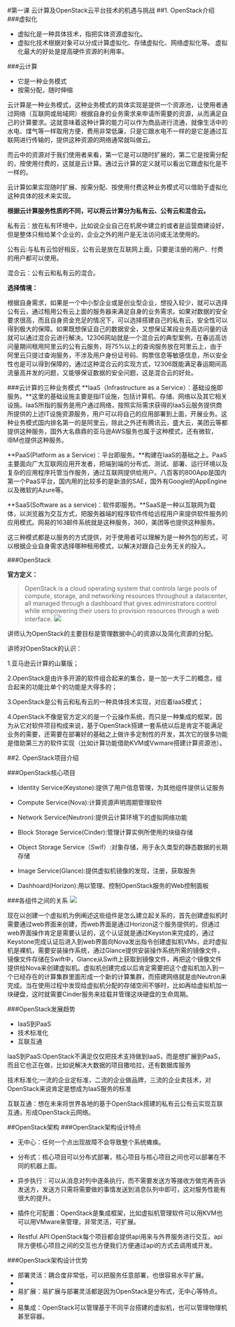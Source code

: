 #第一课 云计算及OpenStack云平台技术的机遇与挑战
##1. OpenStack介绍
###虚拟化
* 虚拟化是一种具体技术，指把实体资源虚拟化。
* 虚拟化技术根据对象可以分成计算虚拟化、存储虚拟化、网络虚拟化等。
虚拟化最大的好处是提高硬件资源的利用率。

###云计算
* 它是一种业务模式
* 按需分配，随时伸缩

云计算是一种业务模式，这种业务模式的具体实现是提供一个资源池，让使用者通过网络（互联网或局域网）根据自身的业务需求来申请所需要的资源，从而满足自己的计算要求。这就意味着这种计算的能力可以作为商品进行流通，就像生活中的水电、煤气等一样取用方便，费用非常低廉，只是它跟水电不一样的是它是通过互联网进行传输的，提供这种资源的网络通常就叫做云。

而云中的资源对于我们使用者来看，第一它是可以随时扩展的，第二它是按需分配的，按使用付费的，这就是云计算。通过云计算的定义就可以看出它跟虚拟化是不一样的。

云计算如果实现随时扩展、按需分配、按使用付费这种业务模式可以借助于虚拟化这种具体的技术来实现。

**根据云计算服务性质的不同，可以将云计算分为私有云、公有云和混合云。**

私有云：放在私有环境中，比如说企业自己在机房中建立的或者是运营商建设好，但是整体只租给某个企业的，企业之外的用户是无法访问或无法使用的。

公有云:与私有云恰好相反，公有云是放在互联网上面，只要是注册的用户、付费的用户都可以使用。

混合云：公有云和私有云的混合。

**选择情境：**

根据自身需求，如果是一个中小型企业或是创业型企业，想投入较少，就可以选择公有云，通过租用公有云上面的服务器来满足自身的业务需求。如果对数据的安全要求很高，而且自身资金充足的情况下，可以选择搭建自己的私有云，安全性可以得到极大的保障。如果既想保证自己的数据安全，又想保证某段业务高访问量的话就可以通过混合云进行解决。12306网站就是一个混合云的典型案例，在春运高访问量期间租用阿里云的公有云服务，将75%以上的查询服务放在阿里云上，由于阿里云只提过查询服务，不涉及用户身份证号码、购票信息等敏感信息，所以安全性也是可以得到保障的，通过这种混合云的实现方式，12306既能满足春运期间高流量高并发的问题，又能够保证数据的安全问题，这是混合云的好处。

###云计算的三种业务模式
**IaaS（Infrastructure as a Service）：基础设施即服务。**这里的基础设施主要是指IT设施，包括计算机、存储、网络以及其它相关设施。IaaS所指的服务是用户通过网络，按照实际需求获得的IaaS云服务提供商所提供的上述IT设施资源服务，用户可以将自己的应用部署到上面，开展业务。这种业务模式国内排名第一的是阿里云，除此之外还有腾讯云，盛大云，美团云等都提供这种服务，国外大名鼎鼎的亚马逊AWS服务也属于这种模式，还有微软，IBM也提供这种服务。

**PaaS(Platform as a Service)：平台即服务。**构建在IaaS的基础之上。PaaS主要面向广大互联网应用开发者，把端到端的分布式、测试、部署、运行环境以及复杂的应用程序托管当作服务，通过互联网提供给用户。八百客的800App是国内第一个PaaS平台，国内用的比较多的是新浪的SAE，国外有Google的AppEngine以及微软的Azure等。

**SaaS(Software as a service)：软件即服务。**SaaS是一种以互联网为载体，以浏览器为交互方式，把服务器端的程序软件传给远程用户来提供软件服务的应用模式。网易的163邮件系统就是这种服务，360，美团等也提供这种服务。

这三种模式都是以服务的方式提供，对于使用者可以理解为是一种外包的形式，可以根据企业自身需求选择哪种租用模式，以解决对跟自己业务无关的投入。

###OpenStack

**官方定义：**
> OpenStack is a cloud operating system that controls large pools of compute, storage, and networking resources throughout a datacenter, all managed through a dashboard that gives administrators control while empowering their users to provision resources through a web interface.
![](https://github.com/Erik-ly/OpenStack-Kilo-Ubuntu14.04/blob/master/lesson-01/images/openstack-software-diagram.png)


讲师认为OpenStack的主要目标是管理数据中心的资源以及简化资源的分配。

讲师对OpenStack的认识：

1.亚马逊云计算的山寨版；

2.OpenStack是由许多开源的软件组合起来的集合，是一加一大于二的概念，组合起来的功能比单个的功能是大得多的；

3.OpenStack是公有云和私有云的一种具体技术实现，对应着IaaS模式；

4.OpenStack不像是官方定义的是一个云操作系统，而只是一种集成的框架，因为从它对软件项目构成来说，基于OpenStack搭建一套系统以后是肯定不能满足业务的需要，还需要在部署好的基础之上做许多定制性的开发，其次它的很多功能是借助第三方的软件实现（比如计算功能借助KVM或Vwmare搭建计算资源池）。

##2. OpenStack项目介绍

###OpenStack核心项目
* Identity Service(Keystone):提供了用户信息管理，为其他组件提供认证服务

* Compute Service(Nova):计算资源声明周期管理软件

* Network Service(Neutron):提供云计算环境下的虚拟网络功能

* Block Storage Service(Cinder):管理计算实例所使用的块级存储

* Object Storage Service（Swif）:对象存储，用于永久类型的静态数据的长期存储

* Image Service(Glance):提供虚拟机镜像的发现，注册，获取服务

* Dashhoard(Horizon):用以管理、控制OpenStack服务的Web控制面板

###各组件之间的关系
![](https://github.com/Erik-ly/OpenStack-Kilo-Ubuntu14.04/blob/master/lesson-01/images/openstack-projects-relationship.png)

现在以创建一个虚拟机为例阐述这些组件是怎么建立起关系的，首先创建虚拟机时需要通过web界面来创建，而web界面是通过Horizon这个服务提供的，但通过web界面操作肯定是需要认证的，这个认证就是通过Keyston来完成的，通过Keystone完成认证后进入到web界面向Nova发出指令创建虚拟机VMs，此时虚拟机是裸机，需要安装操作系统，通过Glance提供安装操作系统所需的镜像文件，镜像文件存储在Swift中，Glance从Swift上获取到镜像文件，再把这个镜像文件提供给Nova来创建虚拟机。虚拟机创建完成以后肯定需要把这个虚拟机加入到一个已经存在的计算集群里面形成一个新的计算集群，而搭建网络就是由Neutron来完成。当在使用过程中发现给虚拟机分配的存储空间不够时，比如再给虚拟机加一块硬盘，这时就需要Cinder服务来挂载并管理这块硬盘的生命周期。

###OpenStack发展趋势
* IaaS到PaaS
* 技术标准化
* 互联互通

IaaS到PaaS:OpenStack不满足仅仅把技术支持做到IaaS，而是想扩展到PaaS，而且它也正在做，比如说解决大数据的项目撒哈拉，还有数据库服务

技术标准化:一流的企业定标准，二流的企业做品牌，三流的企业卖技术，对OpenStack来说肯定是想成为IaaS服务的标准

互联互通：想在未来将世界各地的基于OpenStack搭建的私有云公有云实现互联互通，形成OpenStack云网络。

##OpenStack架构
###OpenStack架构设计特点
* 无中心：任何一个点出现故障不会导致整个系统瘫痪。

* 分布式：核心项目可以分布式部署，核心项目与核心项目之间也可以部署在不同的机器上面。

* 异步执行：可以从消息对列中逐条执行，而不需要发送方等接收方做完再告诉发送方，发送方只需将需要做的事情发送到消息队列中即可，这对服务性能有很大的提升。

* 插件化可配置：OpenStack是集成框架，比如虚拟机管理软件可以用KVM也可以用VMware来管理，非常灵活，可扩展。

* Restful API:OpenStack每个项目都会提供api用来与外界服务进行交互，api除方便核心项目之间的交互也方便我们方便通过api的方式去调用或开发。

###OpenStack架构设计优势
* 部署灵活：耦合度非常低，可以把服务任意部署，也很容易水平扩展。
* 
* 易扩展：易扩展与部署灵活都是因为OpenStack是分布式，无中心等特点。
* 
* 易集成：OpenStack可以管理基于不同平台搭建的虚拟机，也可以管理物理机甚至容器。








